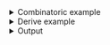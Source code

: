 <details><summary>Combinatoric example</summary>

```no_run
fn try_to_get_version() -> Result<usize, &'static str> {
    Ok(42)
}

#[derive(Debug, Clone)]
pub struct Options {
    version: usize,
}

pub fn options() -> OptionParser<Options> {
    let version = long("version")
        .help("Specify protocol version")
        .argument("VERS")
        .fallback_with(try_to_get_version)
        .display_fallback();
    construct!(Options { version }).to_options()
}
```

</details>
<details><summary>Derive example</summary>

```no_run
fn try_to_get_version() -> Result<usize, &'static str> {
    Ok(42)
}

#[derive(Debug, Clone, Bpaf)]
#[bpaf(options)]
pub struct Options {
    #[bpaf(argument("VERS"), fallback_with(try_to_get_version), display_fallback)]
    /// Specify protocol version
    version: usize,
}
```

</details>
<details><summary>Output</summary>

`fallback_with` changes parser to fallback to a value that comes from a potentially failing
computation when argument is not specified


<div class='bpaf-doc'>
$ app <br>
Options { version: 42 }
</div>


If value is present - fallback value is ignored


<div class='bpaf-doc'>
$ app --version 10<br>
Options { version: 10 }
</div>


Parsing errors are preserved and preserved to user


<div class='bpaf-doc'>
$ app --version ten<br>
Couldn't parse <b>ten</b>: invalid digit found in string<p></p><tt><b>app</b></tt> <tt><b>--version</b></tt> THIS -&gt; <b>ten</b>
<style>
div.bpaf-doc {
    padding: 14px;
    background-color:var(--code-block-background-color);
    font-family: "Source Code Pro", monospace;
    margin-bottom: 0.75em;
}
div.bpaf-doc dt { margin-left: 1em; }
div.bpaf-doc dd { margin-left: 3em; }
div.bpaf-doc dl { margin-top: 0; padding-left: 1em; }
div.bpaf-doc  { padding-left: 1em; }
</style>
</div>


`bpaf` encases parsers with fallback value of some sort in usage with `[]`


<div class='bpaf-doc'>
$ app --help<br>
<p><b>Usage</b>: <tt><b>app</b></tt> [<tt><b>--version</b></tt>=<tt><i>VERS</i></tt>]</p><p><div>
<b>Available options:</b></div><dl><dt><tt><b>    --version</b></tt>=<tt><i>VERS</i></tt></dt>
<dd>Specify protocol version</dd>
<dt></dt>
<dd>[default: 42]</dd>
<dt><tt><b>-h</b></tt>, <tt><b>--help</b></tt></dt>
<dd>Prints help information</dd>
</dl>
</p>
<style>
div.bpaf-doc {
    padding: 14px;
    background-color:var(--code-block-background-color);
    font-family: "Source Code Pro", monospace;
    margin-bottom: 0.75em;
}
div.bpaf-doc dt { margin-left: 1em; }
div.bpaf-doc dd { margin-left: 3em; }
div.bpaf-doc dl { margin-top: 0; padding-left: 1em; }
div.bpaf-doc  { padding-left: 1em; }
</style>
</div>

</details>